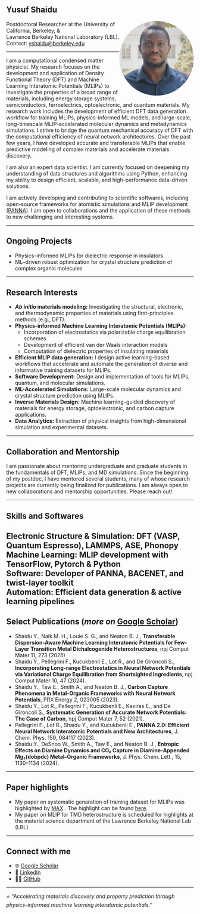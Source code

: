 ## **Yusuf Shaidu**

<p align="justify">
  <img src="https://raw.githubusercontent.com/yusufshaidu/yusufshaidu.github.io/main/likedin_picture.jpeg" align="right" width="200" style="border-radius: 50%;" alt="Yusuf Shaidu">

Postdoctoral Researcher at the University of California, Berkeley, & <br /> 
Lawrence Berkeley National Laboratory (LBL). <br />
Contact: yshaidu@berkeley.edu
</p>

---

I am a computational condensed matter physicist. My research focuses on the development and application of Density Functional Theory (DFT) and Machine Learning Interatomic Potentials (MLIPs) to investigate the properties of a broad range of materials, including energy storage systems, semiconductors, ferroelectrics, optoelectronic, and quantum materials. My research work includes the development of efficient DFT data generation workflow for training MLIPs, physics-informed ML models, and large-scale, long-timescale MLIP-accelerated molecular dynamics and metadynamics simulations. I strive to bridge the quantum mechanical accuracy of DFT with the computational efficiency of neural network architectures. Over the past few years, I have developed accurate and transferable MLIPs that enable predictive modeling of complex materials and accelerate materials discovery.

I am also an expert data scientist. I am currently focused on deepening my understanding of data structures and algorithms using Python, enhancing my ability to design efficient, scalable, and high-performance data-driven solutions.

I am actively developing and contributing to scientific softwares, including open-source frameworks for atomistic simulations and MLIP development ([PANNA](https://pubs.aip.org/aip/jcp/article/159/8/084117/2908459/PANNA-2-0-Efficient-neural-network-interatomic)). I am open to collaborations and the application of these methods to new challenging and interesting systems.

---
## Ongoing Projects
- Physics-informed MLIPs for dielectric response in insulators
- ML–driven robust optimization for crystal structure prediction of complex organic molecules
  
---

## Research Interests

- **_Ab initio_ materials modeling:** Investigating the structural, electronic, and thermodynamic properties of materials using first-principles methods (e.g., DFT).  
- **Physics-informed Machine Learning Interatomic Potentials (MLIPs):**  
  - Incorporation of electrostatics via polarizable charge equilibration schemes  
  - Development of efficient van der Waals interaction models  
  - Computation of dielectric properties of insulating materials
- **Efficient MLIP data generation:** I design active learning–based workflows that accelerate and automate the generation of diverse and informative training datasets for MLIPs.
- **Software Development:** Design and implementation of tools for MLIPs, quantum, and molecular simulations.  
- **ML-Accelerated Simulations:** Large-scale molecular dynamics and crystal structure prediction using MLIPs.  
- **Inverse Materials Design:** Machine learning–guided discovery of materials for energy storage, optoelectronic, and carbon capture applications.  
- **Data Analytics:** Extraction of physical insights from high-dimensional simulation and experimental datasets.
  
---
## Collaboration and Mentorship
I am passionate about mentoring undergraduate and graduate students in the fundamentals of DFT, MLIPs, and MD simulations. Since the beginning of my postdoc, I have mentored several students, many of whose research projects are currently being finalized for publications. I am always open to new collaborations and mentorship opportunities. Please reach out!

---
## Skills and Softwares

 **Electronic Structure & Simulation:** DFT (VASP, Quantum Espresso), LAMMPS, ASE, Phonopy  
 **Machine Learning:** MLIP development with TensorFlow, Pytorch & Python  
 **Software:** Developer of PANNA, BACENET, and twist-layer toolkit  
 **Automation:** Efficient data generation & active learning pipelines
---

## Select Publications (_more on_ [Google Scholar](https://scholar.google.com/citations?user=nmKIMX0AAAAJ&hl=en))
- Shaidu Y., Naik M. H., Louie S. G., and Neaton B. J., **Transferable Dispersion-Aware Machine Learning Interatomic Potentials for Few-Layer Transition Metal Dichalcogenide Heterostructures**, npj Comput Mater 11, 273 (2025)
- Shaidu Y., Pellegrini F., Kucukbenli E., Lot R., and De Gironcoli S., **Incorporating Long-range Electrostatics in Neural Network Potentials via Variational Charge Equilibration from Shortsighted Ingredients**, npj Comput Mater 10, 47 (2024).
- Shaidu Y., Taw E., Smith A., and Neaton B. J., **Carbon Capture Phenomena in Metal-Organic Frameworks with Neural Network Potentials**, PRX Energy 2, 023005 (2023).
- Shaidu Y., Lot R., Pellegrini F., Kucukbenli E., Kaxiras E., and De Gironcoli S., **Systematic Generation of Accurate Network Potentials: The Case of Carbon**, npj Comput Mater 7, 52 (2021).
- Pellegrini F., Lot R., Shaidu Y., and Kucukbenli E., **PANNA 2.0: Efficient Neural Network Interatomic Potentials and New Architectures**, J. Chem. Phys. 159, 084117 (2023).
- Shaidu Y., DeSnoo W., Smith A., Taw E., and Neaton B. J., **Entropic Effects on Diamine Dynamics and CO₂ Capture in Diamine-Appended Mg₂(dobpdc) Metal–Organic Frameworks**, J. Phys. Chem. Lett., 15, 1130–1134 (2024).

---
## Paper highlights
- My paper on systematic genaration of training dataset for MLIPs was highlighted by [MAX](https://max-centre.eu/about-max/) . The highlight can be found [here](https://max-centre.eu/generating-neural-network-potentials).
- My paper on MLIP for TMD heterostructure is scheduled for highlights at the material science department of the Lawrence Berkeley National Lab (LBL).

---

## Connect with me
- 🌐 [Google Scholar](https://scholar.google.com/citations?user=nmKIMX0AAAAJ&hl=en)
- 💼 [LinkedIn](https://www.linkedin.com/in/yusuf-shaidu-73b170a2)
- 🧑‍💻 [GitHub](https://github.com/yusufshaidu)

---
  
⭐ _“Accelerating materials discovery and property prediction through physics-informed machine learning interatomic potentials.”_
